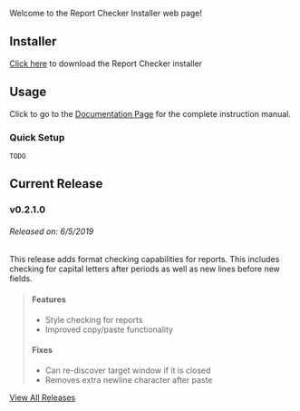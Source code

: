 Welcome to the Report Checker Installer web page!

## Installer
[Click here][Installer] to download the Report Checker installer

## Usage
Click to go to the [Documentation Page] for the complete instruction manual.

### Quick Setup
`TODO`

## Current Release
### v0.2.1.0
###### Released on: 6/5/2019
This release adds format checking capabilities for
reports. This includes checking for capital letters
after periods as well as new lines before new
fields.
> #### Features
> * Style checking for reports
> * Improved copy/paste functionality
>
> #### Fixes
> * Can re-discover target window if it is closed
> * Removes extra newline character after paste

[View All Releases][Releases]

[Installer]: publish.html
[Documentation Page]: documentation.md
[Releases]: releases.md
